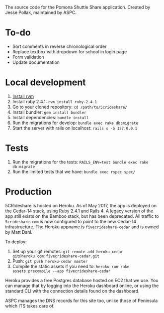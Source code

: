 The source code for the Pomona Shuttle Share application. Created by Jesse Pollak, maintained by ASPC.

# To-do

- Sort comments in reverse chronological order
- Replace textbox with dropdown for school in login page
- Form validation
- Update documentation

# Local development #

1. [Install rvm](https://rvm.io/)
2. Install ruby 2.4.1: `rvm install ruby-2.4.1`
3. Go to your cloned repository: `cd /path/to/5crideshare/`
4. Install bundler: `gem install bundler`
5. Install dependencies: `bundle install`
6. Run the migrations for develop: `bundle exec rake db:migrate`
7. Start the server with rails on localhost: `rails s -b 127.0.0.1`

# Tests #

1. Run the migrations for the tests: `RAILS_ENV=test bundle exec rake db:migrate`
2. Run the limited tests that we have: `bundle exec rspec spec/`

# Production #

5CRideshare is hosted on Heroku. As of May 2017, the app is deployed on the Cedar-14 stack, using Ruby 2.4.1 and Rails 4. A legacy version of the app still exists on the Bamboo stack, but has been deprecated. All traffic to `5crideshare.com` is now configured to point to the new Cedar-14 infrastructure. The Heroku appname is `fivecrideshare-cedar` and is owned by Matt Dahl.

To deploy:

1. Set up your git remotes: `git remote add heroku-cedar git@heroku.com:fivecrideshare-cedar.git`
2. Push: `git push heroku-cedar master`
3. Compile the static assets if you need to: `heroku run rake assets:precompile --app fivecrideshare-cedar`

Heroku provides a free Postgres database hosted on EC2 that we use. You can manage that by logging into the Heroku dashboard online, or using the standard CLI with the connection details found on the dashboard.

ASPC manages the DNS records for this site too, unlike those of Peninsula which ITS takes care of.